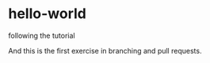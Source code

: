 # hello-world
following the tutorial

And this is the first exercise in branching and pull requests.
